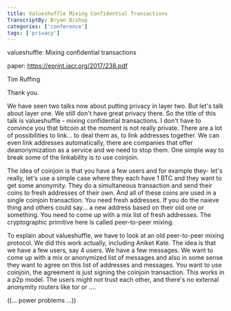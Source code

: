```yaml
---
title: Valueshuffle Mixing Confidential Transactions
TranscriptBy: Bryan Bishop
categories: ['conference']
tags: ['privacy']
---
```


valueshuffle: Mixing confidential transactions

paper: <https://eprint.iacr.org/2017/238.pdf>

Tim Ruffing

Thank you.

We have seen two talks now about putting privacy in layer two. But let's talk about layer one. We still don't have great privacy there. So the title of this talk is valueshuffle - mixing confidential transactions. I don't have to convince you that bitcoin at the moment is not really private. There are a lot of possibilities to link... to deal them as, to link addresses together. We can even link addresses automatically, there are companies that offer deanonymization as a service and we need to stop them. One simple way to break some of the linkability is to use coinjoin.

The idea of coinjoin is that you have a few users and for example they- let's really, let's use a simple case where they each have 1 BTC and they want to get some anonymity. They do a simultaneous transaction and send their coins to fresh addresses of their own. And all of these coins are used in a single coinjoin transaction. You need fresh addresses. If you do the naieve thing and others could say... a new address based on their old one or something. You need to come up with a mix list of fresh addresses. The cryptographic primitive here is called peer-to-peer mixing.

To explain about valueshuffle, we have to look at an old peer-to-peer mixing protocol. We did this work actually, including Aniket Kate. The idea is that we have a few users, say 4 users. We have a few messages. We want to come up with a mix or anonymized list of messages and also in some sense they want to agree on this list of addresses and messages. You want to use coinjoin, the agreement is just signing the coinjoin transaction. This works in a p2p model. The users might not trust each other, and there's no external anonymity routers like tor or ....

((... power problems ...))




